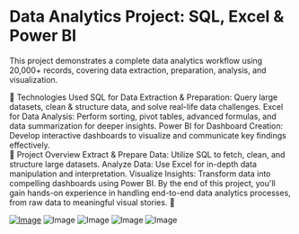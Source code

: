 # Data Analytics Project: SQL, Excel & Power BI
This project demonstrates a complete data analytics workflow using 20,000+ records, covering data extraction, preparation, analysis, and visualization.

🔹 Technologies Used
SQL for Data Extraction & Preparation: Query large datasets, clean & structure data, and solve real-life data challenges.
Excel for Data Analysis: Perform sorting, pivot tables, advanced formulas, and data summarization for deeper insights.
Power BI for Dashboard Creation: Develop interactive dashboards to visualize and communicate key findings effectively.<br>
📌 Project Overview
Extract & Prepare Data: Utilize SQL to fetch, clean, and structure large datasets.
Analyze Data: Use Excel for in-depth data manipulation and interpretation.
Visualize Insights: Transform data into compelling dashboards using Power BI.
By the end of this project, you'll gain hands-on experience in handling end-to-end data analytics processes, from raw data to meaningful visual stories. 🚀
 
 [![Image](https://github.com/user-attachments/assets/f4abb304-78a5-4949-bb30-0f391dc62e8f)](url)
 ![Image](https://github.com/user-attachments/assets/35e97cd1-7cdf-4242-8bb0-abe23cd20799)
![Image](https://github.com/user-attachments/assets/34c48d4b-4c18-4f30-b100-3b77f07d6004)
![Image](https://github.com/user-attachments/assets/a0d5212e-170b-4f48-9142-0f18e68ca3dc)
![Image](https://github.com/user-attachments/assets/b75d3000-38fb-4a60-9d15-2a7442b9174e)
